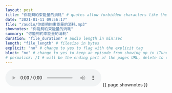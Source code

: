 ```yaml
---
layout: post
title: "你能夠約束能量的消耗" # quotes allow forbidden characters like the colon
date: "2021-01-11 09:56:17"
file: "/audio/你能夠約束能量的消耗.mp3"
shownotes: "你能夠約束能量的消耗"
summary: "你能夠約束能量的消耗"
duration: "file_duration" # audio length in min:sec
length: "file_length" # filesize in bytes
explicit: "no" # change to yes to flag with the explicit tag
block: "no" # change to yes to keep an episode from showing up in iTunes
# permalink: /1 # will be the ending part of the pages URL, delete to default to the title
---
```


<audio controls>
<source src="{{site.url}}{{site.baseurl}}{{ page.file }}" type="audio/x-mp3">
Your browser does not support the audio element.
</audio>
{{ page.shownotes }}
